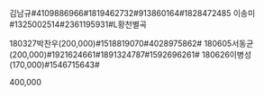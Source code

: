 김남규#4109886966#1819462732#913860164#1828472485
이송미#1325002514#2361195931#L황천별곡

180327박찬우(200,000)#1518819070#4028975862#
180605서동균(200,000)#1921624661#1891324787#1592696261#
180626이병성(170,000)#1546715643#

400,000
